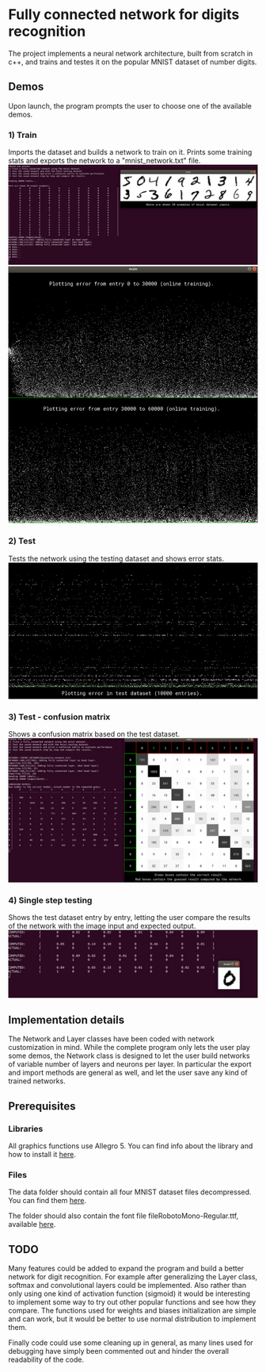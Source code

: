 # Fully connected network for digits recognition

The project implements a neural network architecture, built from scratch in c++, and trains and testes it on the popular MNIST dataset of number digits.

## Demos

Upon launch, the program prompts the user to choose one of the available demos.

### 1) Train
Imports the dataset and builds a network to train on it. Prints some training stats and exports the network to a "mnist_network.txt" file.
![](img/readme/1-entry-examples.png)
![](img/readme/1-error.png)
### 2) Test
Tests the network using the testing dataset and shows error stats.
![](img/readme/2-error.png)
### 3) Test - confusion matrix
Shows a confusion matrix based on the test dataset.
![](img/readme/3-matrix.png)
### 4) Single step testing
Shows the test dataset entry by entry, letting the user compare the results of the network with the image input and expected output.
![](img/readme/4-comparison.png)

## Implementation details
The Network and Layer classes have been coded with network customization in mind. While the complete program only lets the user play some demos, the Network class is designed to let the user build networks of variable number of layers and neurons per layer. In particular the export and import methods are general as well, and let the user save any kind of trained networks.

## Prerequisites
### Libraries
All graphics functions use Allegro 5. You can find info about the library and how to install it [here](https://wiki.allegro.cc/index.php?title=Getting_Started).
### Files
The data folder should contain all four MNIST dataset files decompressed. You can find them [here](http://yann.lecun.com/exdb/mnist/).

The folder should also contain the font file fileRobotoMono-Regular.ttf, available [here](https://fonts.google.com/specimen/Roboto+Mono).

## TODO
Many features could be added to expand the program and build a better network for digit recognition.
For example after generalizing the Layer class, softmax and convolutional layers could be implemented.
Also rather than only using one kind of activation function (sigmoid) it would be interesting to implement some way to try out other popular functions and see how they compare.
The functions used for weights and biases initialization are simple and can work, but it would be better to use normal distribution to implement them.

Finally code could use some cleaning up in general, as many lines used for debugging have simply been commented out and hinder the overall readability of the code.

